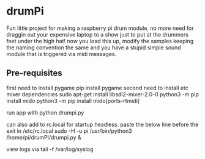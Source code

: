 # drumPi

Fun little project for making a raspberry pi drum module, no more need for draggin out your expensive laptop to a show just to put at the drummers feet under the high hat! now you load this up, modify the samples keeping the naming convention the same and you have a stupid simple sound module that is triggered via midi messages. 

## Pre-requisites
first need to install pygame
pip install pygame
second need to install etc mixer dependencies
sudo apt-get install libsdl2-mixer-2.0-0
python3 -m pip install mido
python3 -m pip install mido[ports-rtmidi]

run app with python drumpi.py

can also add to rc.local for startup headless.
paste the below line before the exit
in /etc/rc.local
sudo -H -u pi /usr/bin/python3 /home/pi/drumPi/drumpi.py &


view logs via  tail -f /var/log/syslog



